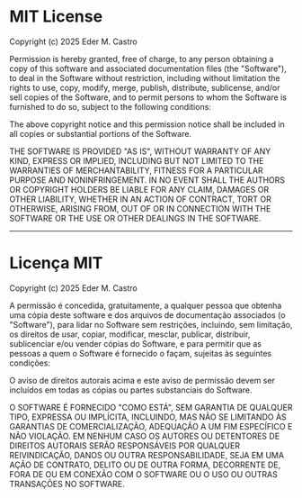 # MIT License

Copyright (c) 2025 Eder M. Castro

Permission is hereby granted, free of charge, to any person obtaining a copy
of this software and associated documentation files (the "Software"), to deal
in the Software without restriction, including without limitation the rights
to use, copy, modify, merge, publish, distribute, sublicense, and/or sell
copies of the Software, and to permit persons to whom the Software is
furnished to do so, subject to the following conditions:

The above copyright notice and this permission notice shall be included in all
copies or substantial portions of the Software.

THE SOFTWARE IS PROVIDED "AS IS", WITHOUT WARRANTY OF ANY KIND, EXPRESS OR
IMPLIED, INCLUDING BUT NOT LIMITED TO THE WARRANTIES OF MERCHANTABILITY,
FITNESS FOR A PARTICULAR PURPOSE AND NONINFRINGEMENT. IN NO EVENT SHALL THE
AUTHORS OR COPYRIGHT HOLDERS BE LIABLE FOR ANY CLAIM, DAMAGES OR OTHER
LIABILITY, WHETHER IN AN ACTION OF CONTRACT, TORT OR OTHERWISE, ARISING FROM,
OUT OF OR IN CONNECTION WITH THE SOFTWARE OR THE USE OR OTHER DEALINGS IN THE
SOFTWARE.


---

# Licença MIT

Copyright (c) 2025 Eder M. Castro

A permissão é concedida, gratuitamente, a qualquer pessoa que obtenha uma cópia
deste software e dos arquivos de documentação associados (o "Software"), para lidar
no Software sem restrições, incluindo, sem limitação, os direitos
de usar, copiar, modificar, mesclar, publicar, distribuir, sublicenciar e/ou vender
cópias do Software, e para permitir que as pessoas a quem o Software é
fornecido o façam, sujeitas às seguintes condições:

O aviso de direitos autorais acima e este aviso de permissão devem ser incluídos em todas as
cópias ou partes substanciais do Software.

O SOFTWARE É FORNECIDO "COMO ESTÁ", SEM GARANTIA DE QUALQUER TIPO, EXPRESSA OU
IMPLÍCITA, INCLUINDO, MAS NÃO SE LIMITANDO ÀS GARANTIAS DE COMERCIALIZAÇÃO,
ADEQUAÇÃO A UM FIM ESPECÍFICO E NÃO VIOLAÇÃO. EM NENHUM CASO OS
AUTORES OU DETENTORES DE DIREITOS AUTORAIS SERÃO RESPONSÁVEIS POR QUALQUER REIVINDICAÇÃO, DANOS OU OUTRA
RESPONSABILIDADE, SEJA EM UMA AÇÃO DE CONTRATO, DELITO OU DE OUTRA FORMA, DECORRENTE DE,
FORA DE OU EM CONEXÃO COM O SOFTWARE OU O USO OU OUTRAS TRANSAÇÕES NO
SOFTWARE.